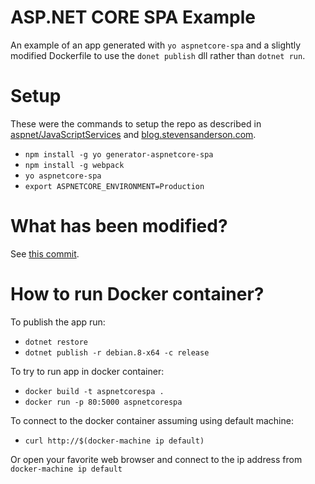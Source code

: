 # ASP.NET CORE SPA Example

An example of an app generated with `yo aspnetcore-spa` and a slightly modified
Dockerfile to use the `donet publish` dll rather than `dotnet run`.

# Setup

These were the commands to setup the repo as described in [aspnet/JavaScriptServices](https://github.com/aspnet/JavaScriptServices/blob/dev/README.md#javascriptservices)
and
[blog.stevensanderson.com](http://blog.stevensanderson.com/2016/05/02/angular2-react-knockout-apps-on-aspnet-core/).

- `npm install -g yo generator-aspnetcore-spa`
- `npm install -g webpack`
- `yo aspnetcore-spa`
- `export ASPNETCORE_ENVIRONMENT=Production`

# What has been modified?

See [this commit](https://github.com/ckelner/aspnetcorespa-example/commit/93fb683db951c478e2e5f80e9cfbb1f9d28590e7).

# How to run Docker container?

To publish the app run:

- `dotnet restore`
- `dotnet publish -r debian.8-x64 -c release`

To try to run app in docker container:

- `docker build -t aspnetcorespa .`
- `docker run -p 80:5000 aspnetcorespa`

To connect to the docker container assuming using default machine:

- `curl http://$(docker-machine ip default)`

Or open your favorite web browser and connect to the ip address from
`docker-machine ip default`

